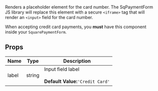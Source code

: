 Renders a placeholder element for the card number. The SqPaymentForm JS library will replace this
element with a secure `<iframe>` tag that will render an `<input>` field for the card number.

When accepting credit card payments, you **must** have this component inside your `SquarePaymentForm`.
## Props
|Name|Type|Description|
|---|---|---|
|label|string|Input field label<br/><br/>**Default Value:**`'Credit Card'`|